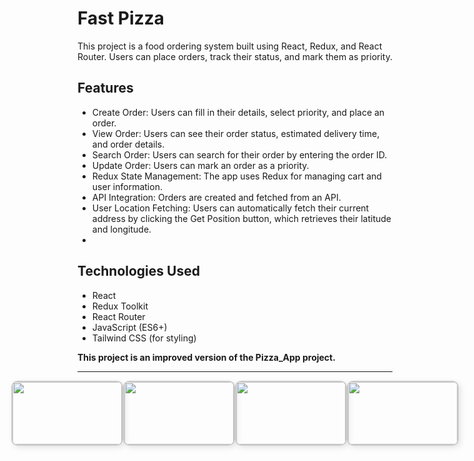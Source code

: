 # Fast Pizza

This project is a food ordering system built using React, Redux, and React Router. Users can place orders, track their status, and mark them as priority.

## Features
- Create Order: Users can fill in their details, select priority, and place an order.
- View Order: Users can see their order status, estimated delivery time, and order details.
- Search Order: Users can search for their order by entering the order ID.
- Update Order: Users can mark an order as a priority.
- Redux State Management: The app uses Redux for managing cart and user information.
- API Integration: Orders are created and fetched from an API.
- User Location Fetching: Users can automatically fetch their current address by clicking the Get Position button, which retrieves their latitude and longitude.
- 

## Technologies Used
- React
- Redux Toolkit
- React Router
- JavaScript (ES6+)
- Tailwind CSS (for styling)


**This project is an improved version of the Pizza_App project.**

--- 
<div style="display: flex; justify-content: center;">
<img src="https://github.com/user-attachments/assets/706df23d-6c13-422f-8975-316cdfb8d9ca" width="175" height="100" style="border: 2px solid #ccc; border-radius: 10px; box-shadow: 3px 3px 10px rgba(0,0,0,0.1);" /> 

<img src="https://github.com/user-attachments/assets/6a03ad8e-891e-44e5-94e2-8291ebb94296" width="175" height="100" style="border: 2px solid #ccc; border-radius: 10px; box-shadow: 3px 3px 10px rgba(0,0,0,0.1);" /> 

<img src="https://github.com/user-attachments/assets/396ff68b-0730-4e57-877e-bd03fc6ed710" width="175" height="100" style="border: 2px solid #ccc; border-radius: 10px; box-shadow: 3px 3px 10px rgba(0,0,0,0.1);" /> 

<img src="https://github.com/user-attachments/assets/9e791fe8-c318-4463-8d1e-75d53ad59d13" width="175" height="100" style="border: 2px solid #ccc; border-radius: 10px; box-shadow: 3px 3px 10px rgba(0,0,0,0.1);" /> 
</div>
